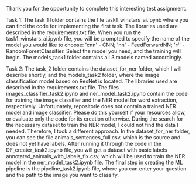 Thank you for the opportunity to complete this interesting test assignment.

Task 1:
The task_1 folder contains the file task1_winstars_ai.ipynb where you can find the code for implementing the first task.
The libraries used are described in the requirements.txt file.
When you run the task1_winstars_ai.ipynb file, you will be prompted to specify the name of the model you would like to choose:
'cnn' - CNN;
'nn' - FeedForwardNN;
'rf' - RandomForestClassifier.
Select the model you need, and the training will begin.
The models_task1 folder contains all 3 models named accordingly.

Task 2:
The task_2 folder contains the dataset_for_ner folder, which I will describe shortly, and the models_task2 folder, where the image classification model based on ResNet is located.
The libraries used are described in the requirements.txt file.
The files images_classifier_task2.ipynb and ner_model_task2.ipynb contain the code for training the image classifier and the NER model for word extraction, respectively.
Unfortunately, repositorie does not contain a trained NER model and image  classifier.
Please do this yourself if your resources allow, or evaluate only the code for its creation otherwise.
During the search for the necessary dataset to train the NER model, I could not find the data I needed. Therefore, I took a different approach. In the dataset_for_ner folder, you can see the file animals_sentences_full.csv, which is the source and does not yet have labels.
After running it through the code in the DF_creater_task2.ipynb file, you will get a dataset with basic labels annotated_animals_with_labels_fix.csv, which will be used to train the NER model in the ner_model_task2.ipynb file.
The final step in creating the ML pipeline is the pipeline_task2.ipynb file, where you can enter your question and the path to the image you want to classify.
